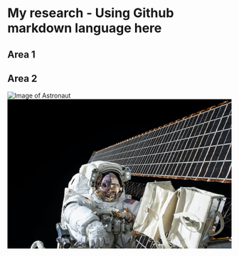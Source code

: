 # My research - Using Github markdown language here

## Area 1


## Area 2

![Image of Astronaut]("../nasa-unsplash.jpg")
<img src="/../nasa-unsplash.jpg">
